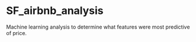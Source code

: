 # SF_airbnb_analysis
Machine learning analysis to determine what features were most predictive of price.
